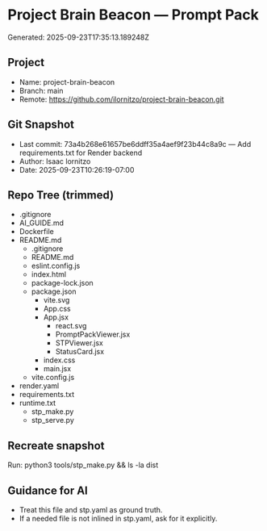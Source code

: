 # Project Brain Beacon — Prompt Pack
Generated: 2025-09-23T17:35:13.189248Z

## Project
- Name: project-brain-beacon
- Branch: main
- Remote: https://github.com/ilornitzo/project-brain-beacon.git

## Git Snapshot
- Last commit: 73a4b268e61657be6ddff35a4aef9f23b44c8a9c — Add requirements.txt for Render backend
- Author: Isaac lornitzo
- Date: 2025-09-23T10:26:19-07:00

## Repo Tree (trimmed)
- .gitignore
- AI_GUIDE.md
- Dockerfile
- README.md
  - .gitignore
  - README.md
  - eslint.config.js
  - index.html
  - package-lock.json
  - package.json
    - vite.svg
    - App.css
    - App.jsx
      - react.svg
      - PromptPackViewer.jsx
      - STPViewer.jsx
      - StatusCard.jsx
    - index.css
    - main.jsx
  - vite.config.js
- render.yaml
- requirements.txt
- runtime.txt
  - stp_make.py
  - stp_serve.py

## Recreate snapshot
Run: python3 tools/stp_make.py  &&  ls -la dist

## Guidance for AI
- Treat this file and stp.yaml as ground truth.
- If a needed file is not inlined in stp.yaml, ask for it explicitly.
